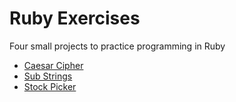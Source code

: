 <h1>Ruby Exercises</h1>
<p>Four small projects to practice programming in Ruby</p>
<ul>
  <li><a href="https://github.com/JakeDam/ruby-exercises/tree/main/caesar-cipher">Caesar Cipher</a></li>
  <li><a href="https://github.com/JakeDam/ruby-exercises/tree/main/substrings">Sub Strings</a></li>
  <li><a href="https://github.com/JakeDam/ruby-exercises/tree/main/stock-picker">Stock Picker</a></li>
</ul>
